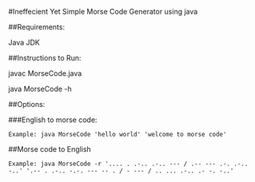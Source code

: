 #Ineffecient Yet Simple Morse Code Generator using java

##Requirements:

Java JDK

##Instructions to Run:

javac MorseCode.java

java MorseCode -h

##Options:

###English to morse code:

    Example: java MorseCode 'hello world' 'welcome to morse code'

##Morse code to English

    Example: java MorseCode -r '.... . .-.. .-.. --- / .-- --- .-. .-.. -..' '.-- . .-.. -.-. --- -- . / - --- / .. ... .-.. .- -. -..'

